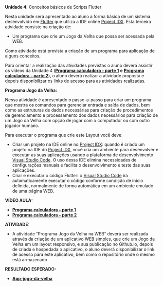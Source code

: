 **Unidade 4**: Conceitos básicos de Scripts Flutter

Nesta unidade  será apresentado ao aluno a forma básica de um sistema desenvolvido em [Flutter](https://flutter.dev/)  que utiliza a IDE online [Project IDX](https://idx.dev/). Esta terceira atividade consiste na criação de:

- Um programa que crie um Jogo da Velha que possa ser acessada pela WEB.

Como atividade está prevista a criação de um programa para aplicação de alguns conceitos.

Para orientar a realização das atividades previstas o aluno deverá assistir os vídeos da Unidade 4 ([**Programa calculadora - parte 1**](hhttps://youtu.be/PpqrsmgEo5g) **e** [**Programa calculadora - parte 2**](hhttps://youtu.be/aaixyLsN_NU)), o aluno deverá realizar a atividade proposta e depois disponibilizar os links de acesso para as atividades realizadas.

**Programa Jogo da Velha:**

Nessa atividade é apresentado o passo-a-passo para criar um programa que mostra os comandos para gerenciar entrada e saída de dados, bem como as estruturas de dados necessárias para criação de procedimentos de gerenciamento e processamento dos dados necessários para criação de um Jogo da Velha com opção de jogar com o computador ou com outro jogador humano.

Para executar o programa que crie este Layout você deve:

- Criar um projeto na IDE online no [Project IDX](https://idx.dev/): quando é criado um projeto na IDE do [Project IDX](https://idx.dev/), você cria um ambiente para desenvolver e executar as suas aplicações usando a plataforma de desenvolvimento [Visual Studio Code](https://code.visualstudio.com/). O uso dessa IDE elimina necessidades de configurações manuais e facilita o desenvolvimento e teste das suas aplicações.
- Criar e executar o código Flutter: o [Visual Studio Code](https://code.visualstudio.com/) irá automaticamente executar o código conforme condição de início definida, normalmente de forma automática em um ambiente emulado de uma página WEB.

**VÍDEO AULA:**

- [**Programa calculadora - parte 1**](hhttps://youtu.be/PpqrsmgEo5g)
- [**Programa calculadora - parte 2**](hhttps://youtu.be/aaixyLsN_NU)

**ATIVIDADE:**

- A atividade “Programa Jogo da Velha na WEB” deverá ser realizada através da criação de um aplicativo WEB simples, que crie um Jogo da Velha em um layout responsivo, e sua publicação no Github.io, depois de criada e hospedada o aplicativo, o aluno deverá disponibilizar o link de acesso para este aplicativo, bem como o repositório onde o mesmo está armazenado

**RESULTADO ESPERADO:** 

- [**App-jogo-da-velha**](https://aula-talento-teck.github.io/app-jogo-da-velha/)